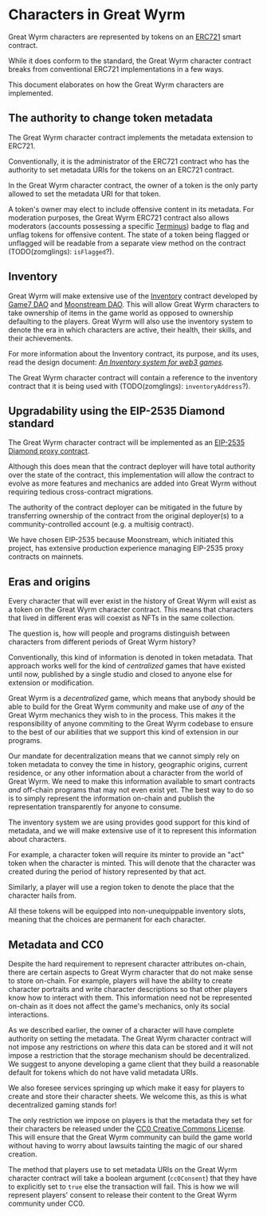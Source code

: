 # Characters in Great Wyrm

Great Wyrm characters are represented by tokens on an [ERC721](https://eips.ethereum.org/EIPS/eip-721)
smart contract.

While it does conform to the standard, the Great Wyrm character contract breaks from conventional ERC721
implementations in a few ways.

This document elaborates on how the Great Wyrm characters are implemented.

## The authority to change token metadata

The Great Wyrm character contract implements the metadata extension to ERC721.

Conventionally, it is the administrator of the ERC721 contract who has the authority to set metadata
URIs for the tokens on an ERC721 contract.

In the Great Wyrm character contract, the owner of a token is the only party allowed to set the metadata
URI for that token.

A token's owner may elect to include offensive content in its metadata. For moderation purposes, the
Great Wyrm ERC721 contract also allows moderators (accounts possessing a specific [Terminus](https://docs.moonstream.to/terminus/))
badge to flag and unflag tokens for offensive content. The state of a token being flagged or unflagged
will be readable from a separate view method on the contract (TODO(zomglings): `isFlagged`?).

## Inventory

Great Wyrm will make extensive use of the [Inventory](https://github.com/G7DAO/contracts/blob/a74ba464c81125956c4014eb0cd4051980988b9b/contracts/inventory/Inventory.sol)
contract developed by [Game7 DAO](https://game7.io) and [Moonstream DAO](https://moonstream.to). This
will allow Great Wyrm characters to take ownership of items in the game world as opposed to ownership
defaulting to the players. Great Wyrm will also use the inventory system to denote the era in which
characters are active, their health, their skills, and their achievements.

For more information about the Inventory contract, its purpose, and its uses, read the design document:
[*An Inventory system for web3 games*](https://docs.google.com/document/d/1Oa9I9b7t46_ngYp-Pady5XKEDW8M2NE9rI0GBRACZBI/edit?usp=sharing).

The Great Wyrm character contract will contain a reference to the inventory contract that it is being
used with (TODO(zomglings): `inventoryAddress`?).

## Upgradability using the EIP-2535 Diamond standard

The Great Wyrm character contract will be implemented as an [EIP-2535 Diamond proxy contract](https://eips.ethereum.org/EIPS/eip-2535).

Although this does mean that the contract deployer will have total authority over the state of the contract,
this implementation will allow the contract to evolve as more features and mechanics are added into Great
Wyrm without requiring tedious cross-contract migrations.

The authority of the contract deployer can be mitigated in the future by transferring ownership of
the contract from the original deployer(s) to a community-controlled account (e.g. a multisig contract).

We have chosen EIP-2535 because Moonstream, which initiated this project, has extensive production experience
managing EIP-2535 proxy contracts on mainnets.

## Eras and origins

Every character that will ever exist in the history of Great Wyrm will exist as a token on the Great Wyrm
character contract. This means that characters that lived in different eras will coexist as NFTs in the
same collection.

The question is, how will people and programs distinguish between characters from different periods of
Great Wyrm history?

Conventionally, this kind of information is denoted in token metadata. That approach works well for
the kind of *centralized* games that have existed until now, published by a single studio and closed
to anyone else for extension or modification.

Great Wyrm is a *decentralized* game, which means that anybody should be able to build for the Great
Wyrm community and make use of *any* of the Great Wyrm mechanics they wish to in the process. This makes
it the responsibility of anyone commiting to the Great Wyrm codebase to ensure to the best of our abilities
that we support this kind of extension in our programs.

Our mandate for decentralization means that we cannot simply rely on token metadata to convey the time
in history, geographic origins, current residence, or any other information about a character from the
world of Great Wyrm. We need to make this information available to smart contracts *and* off-chain programs
that may not even exist yet. The best way to do so is to simply represent the information on-chain and
publish the representation transparently for anyone to consume.

The inventory system we are using provides good support for this kind of metadata, and we will make
extensive use of it to represent this information about characters.

For example, a character token will require its minter to provide an "act" token when the character
is minted. This will denote that the character was created during the period of history represented
by that act.

Similarly, a player will use a region token to denote the place that the character hails from.

All these tokens will be equipped into non-unequippable inventory slots, meaning that the choices
are permanent for each character.

## Metadata and CC0

Despite the hard requirement to represent character attributes on-chain, there are certain aspects to
Great Wyrm character that do not make sense to store on-chain. For example, players will have the ability
to create character portraits and write character descriptions so that other players know how to interact
with them. This information need not be represented on-chain as it does not affect the game's mechanics,
only its social interactions.

As we described earlier, the owner of a character will have complete authority on setting the metadata.
The Great Wyrm character contract will not impose any restrictions on *where* this data can be stored
and it will not impose a restriction that the storage mechanism should be decentralized. We suggest to
anyone developing a game client that they build a reasonable default for tokens which do not have valid
metadata URIs.

We also foresee services springing up which make it easy for players to create and store their character
sheets. We welcome this, as this is what decentralized gaming stands for!

The only restriction we impose on players is that the metadata they set for their characters be released
under the [CC0 Creative Commons License](https://creativecommons.org/share-your-work/public-domain/cc0/).
This will ensure that the Great Wyrm community can build the game world without having to worry about
lawsuits tainting the magic of our shared creation.

The method that players use to set metadata URIs on the Great Wyrm character contract will take a boolean
argument (`cc0Consent`) that they have to explicitly set to `true` else the transaction will fail. This
is how we will represent players' consent to release their content to the Great Wyrm community under
CC0.
